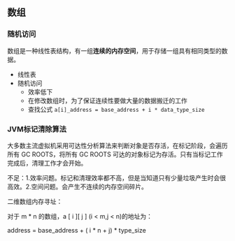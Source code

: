 ## 数组

### 随机访问
数组是一种线性表结构，有一组**连续的内存空间**，用于存储一组具有相同类型的数据。

- 线性表
- 随机访问
    - 效率低下
    - 在修改数组时，为了保证连续性要做大量的数据搬迁的工作
    - 查找公式 `a[i]_address = base_address + i * data_type_size`


### JVM标记清除算法


大多数主流虚拟机采用可达性分析算法来判断对象是否存活，在标记阶段，会遍历所有 GC ROOTS，将所有 GC ROOTS 可达的对象标记为存活。只有当标记工作完成后，清理工作才会开始。

不足：1.效率问题。标记和清理效率都不高，但是当知道只有少量垃圾产生时会很高效。2.空间问题。会产生不连续的内存空间碎片。

二维数组内存寻址：

对于 m * n 的数组，a [ i ][ j ] (i < m,j < n)的地址为：

address = base_address + ( i * n + j) * type_size